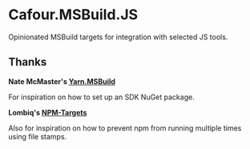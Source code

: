 # Cafour.MSBuild.JS

Opinionated MSBuild targets for integration with selected JS tools.

## Thanks

**Nate McMaster's [Yarn.MSBuild](https://github.com/natemcmaster/Yarn.MSBuild)**

For inspiration on how to set up an SDK NuGet package.

**Lombiq's [NPM-Targets](https://github.com/Lombiq/NPM-Targets)**

Also for inspiration on how to prevent npm from running multiple times using file stamps.

